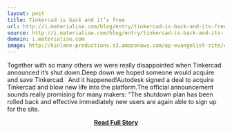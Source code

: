 ```yaml
---
layout: post
title: Tinkercad is back and it’s free
url: http://i.materialise.com/blog/entry/tinkercad-is-back-and-its-free
source: http://i.materialise.com/blog/entry/tinkercad-is-back-and-its-free
domain: i.materialise.com
image: http://kinlane-productions.s3.amazonaws.com/ap-evangelist-site/curated/screenshots/8980_i_materialise_com.png
---
```


<p>Together with so many others we were really disappointed when Tinkercad announced it’s shut down.Deep down we hoped someone would acquire and save Tinkercad.  And it happened!Autodesk signed a deal to acquire Tinkercad and blow new life into the platform.The official announcement sounds really promising for many makers: “The shutdown plan has been rolled back and effective immediately new users are again able to sign up for the site.</p>
<center><p><a href="http://i.materialise.com/blog/entry/tinkercad-is-back-and-its-free" style='padding:25px; font-sze:18px; font-weight: bold;'>Read Full Story</a></p></center>
